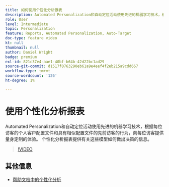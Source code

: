```yaml
---
title: 如何使用个性化分析报表
description: Automated Personalization和自动定位活动使用先进的机器学习技术，根据每位访客的个人客户配置文件和具有相似配置文件的先前访客的行为，向每位访客提供量身定制的体验。 个性化分析报表提供有关这些模型如何做出决策的信息。
role: User
level: Intermediate
topic: Personalization
feature: Reports, Automated Personalization, Auto-Target
doc-type: feature video
kt: null
thumbnail: null
author: Daniel Wright
badge: premium
exl-id: 821c37e4-aae1-40bf-b64b-42d22bc1ad29
source-git-commit: d1517f0763290eb61a9e4eef4f2eb215a9cdd667
workflow-type: tm+mt
source-wordcount: '126'
ht-degree: 1%

---
```


# 使用个性化分析报表

Automated Personalization和自动定位活动使用先进的机器学习技术，根据每位访客的个人客户配置文件和具有相似配置文件的先前访客的行为，向每位访客提供量身定制的体验。 个性化分析报表提供有关这些模型如何做出决策的信息。

>[!VIDEO](https://video.tv.adobe.com/v/25601/?quality=12)

## 其他信息

* [帮助文档中的个性化分析](https://experienceleague.adobe.com/docs/target/using/reports/insights/personalization-insights-reports.html?lang=en)
